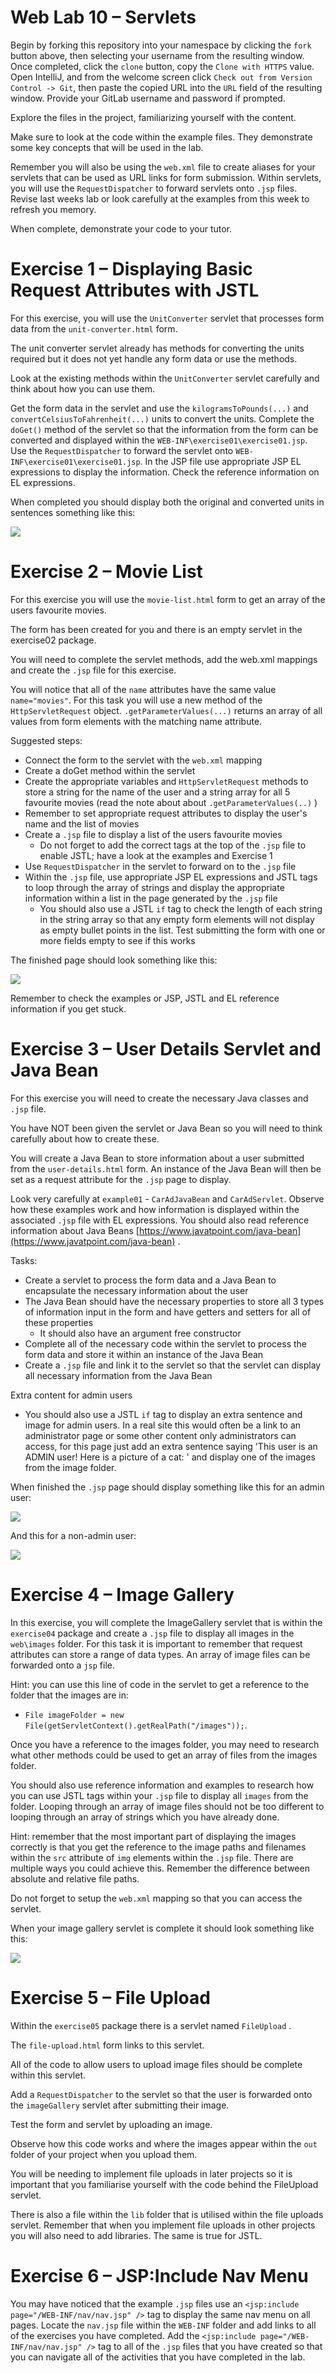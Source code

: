 Web Lab 10 &ndash; Servlets
==========

Begin by forking this repository into your namespace by clicking the ```fork``` button above, then selecting your username from the resulting window. 
Once completed, click the ```clone``` button, copy the ```Clone with HTTPS``` value. Open IntelliJ, and from the welcome screen 
click ```Check out from Version Control -> Git```, then paste the copied URL into the ```URL``` field of the resulting window. 
Provide your GitLab username and password if prompted.

Explore the files in the project, familiarizing yourself with the content.

Make sure to look at the code within the example files. They demonstrate some key concepts that will be used in the lab.

Remember you will also be using the `web.xml` file to create aliases for your servlets that can be used as URL links for form submission. 
Within servlets, you will use the `RequestDispatcher` to forward servlets onto `.jsp` files.
Revise last weeks lab or look carefully at the examples from this week to refresh you memory.

When complete, demonstrate your code to your tutor.

Exercise 1 &ndash; Displaying Basic Request Attributes with JSTL
==========

For this exercise, you will use the `UnitConverter` servlet that processes form data from the `unit-converter.html` form.

The unit converter servlet already has methods for converting the units required but it does not yet handle any form data or use the methods.

Look at the existing methods within the `UnitConverter` servlet carefully and think about how you can use them.

Get the form data in the servlet and use the `kilogramsToPounds(...)` and `convertCelsiusToFahrenheit(...)` units to convert the units. 
Complete the `doGet()` method of the servlet so that the information from the form can be converted and displayed within the `WEB-INF\exercise01\exercise01.jsp`.
Use the `RequestDispatcher` to forward the servlet onto `WEB-INF\exercise01\exercise01.jsp`. 
In the JSP file use appropriate JSP EL expressions to display the information. Check the reference information on EL expressions. 
 
When completed you should display both the original and converted units in sentences something like this:

![](spec/unit_converter.PNG)



Exercise 2 &ndash; Movie List
==========

For this exercise you will use the `movie-list.html` form to get an array of the users favourite movies.

The form has been created for you and there is an empty servlet in the exercise02 package.

You will need to complete the servlet methods, add the web.xml mappings and create the `.jsp` file for this exercise. 

You will notice that all of the `name` attributes have the same value `name="movies"`. 
For this task you will use a new method of the `HttpServletRequest` object. `.getParameterValues(...)` returns an array of 
all values from form elements with the matching name attribute. 

Suggested steps:
+ Connect the form to the servlet with the `web.xml` mapping
+ Create a doGet method within the servlet
+ Create the appropriate variables and `HttpServletRequest` methods to store a string for the name of the user
and a string array for all 5 favourite movies (read the note about about `.getParameterValues(..)` )
+ Remember to set appropriate request attributes to display the user's name and the list of movies
+ Create a `.jsp` file to display a list of the users favourite movies 
    - Do not forget to add the correct tags at the top of the `.jsp` file to enable JSTL; have a look at the examples
    and Exercise 1
+ Use `RequestDispatcher` in the servlet to forward on to the `.jsp` file 
+ Within the `.jsp` file, use appropriate JSP EL expressions and JSTL tags to loop through the array of strings
and display the appropriate information within a list in the page generated by the `.jsp` file 
    - You should also use a JSTL `if` tag to check the length of each string in the string array so that any empty form elements
    will not display as empty bullet points in the list. Test submitting the form with one or more fields empty to see if this works

The finished page should look something like this:
 
![](spec/favourite_movies.PNG)

Remember to check the examples or JSP, JSTL and EL reference information if you get stuck. 

Exercise 3 &ndash; User Details Servlet and Java Bean
=======================

For this exercise you will need to create the necessary Java classes and `.jsp` file. 

You have NOT been given the servlet or Java Bean so you will need to think carefully about how to create these. 

You will create a Java Bean to store information about a user submitted from the `user-details.html` form.
An instance of the Java Bean will then be set as a request attribute for the `.jsp` page to display. 

Look very carefully at `example01` - `CarAdJavaBean` and `CarAdServlet`. Observe how these examples work and how
information is displayed within the associated `.jsp` file with EL expressions. You should also read reference information
about Java Beans [https://www.javatpoint.com/java-bean](https://www.javatpoint.com/java-bean) .

Tasks: 
+ Create a servlet to process the form data and a Java Bean to encapsulate the necessary information about the user
+ The Java Bean should have the necessary properties to store all 3 types of information input in the form and
have getters and setters for all of these properties
    - It should also have an argument free constructor
+ Complete all of the necessary code within the servlet to process the form data and store it within an instance of the Java Bean 
+ Create a `.jsp` file and link it to the servlet so that the servlet can display all necessary information from the Java Bean

Extra content for admin users
+ You should also use a JSTL `if` tag to display an extra sentence and image for admin users. In a real site this would often be a 
link to an administrator page or some other content only administrators can access, for this page just add an extra sentence 
saying 'This user is an ADMIN user! Here is a picture of a cat: ' and display one of the images from the image folder.

When finished the `.jsp` page should display something like this for an admin user: 

![](spec/user_details.PNG)

And this for a non-admin user: 

![](spec/user_details_basic.PNG)

Exercise 4 &ndash; Image Gallery
========================

In this exercise, you will complete the ImageGallery servlet that is within the `exercise04` package 
and create a `.jsp` file to display all images in the `web\images` folder. 
For this task it is important to remember that request attributes can store a range of data types. An array of image files
can be forwarded onto a `jsp` file.  

Hint: you can use this line of code in the servlet to get a reference to the folder that the images are in:
  - `File imageFolder = new File(getServletContext().getRealPath("/images"));`.

Once you have a reference to the images folder, you may need to research what other 
methods could be used to get an array of files from the images folder. 

You should also use reference information and examples to research how you can use JSTL tags within your `.jsp` file to 
display all `images` from the folder. Looping through an array of image files should not be too different
to looping through an array of strings which you have already done. 

Hint: remember that the most important part of displaying the images correctly is that you get the reference to the image
paths and filenames within the `src` attribute of `img` elements within the `.jsp` file. There are multiple ways you could
achieve this. Remember the difference between absolute and relative file paths. 

Do not forget to setup the `web.xml` mapping so that you can access the servlet. 

When your image gallery servlet is complete it should look something like this:

![](spec/image_gallery.PNG)


Exercise 5 &ndash; File Upload
========================

Within the `exercise05` package there is a servlet named `FileUpload` . 

The `file-upload.html` form links to this servlet. 

All of the code to allow users to upload image files should be complete within this servlet.

Add a `RequestDispatcher` to the servlet so that the user is forwarded onto the `imageGallery` servlet after submitting their image. 

Test the form and servlet by uploading an image. 

Observe how this code works and where the images appear within the `out` folder of your project when you upload them. 

You will be needing to implement file uploads in later projects so it is important that you familiarise yourself with the code behind 
the FileUpload servlet. 

There is also a file within the `lib` folder that is utilised within the file uploads servlet. Remember that when you implement
file uploads in other projects you will also need to add libraries. The same is true for JSTL.  

Exercise 6 &ndash; JSP:Include Nav Menu
========================
    
You may have noticed that the example `.jsp` files use an `<jsp:include page="/WEB-INF/nav/nav.jsp" />` tag to display the same
nav menu on all pages. Locate the `nav.jsp` file within the `WEB-INF` folder and add links to all of the exercises you have completed. 
Add the `<jsp:include page="/WEB-INF/nav/nav.jsp" />` tag to all of the `.jsp` files that you have created so that you can navigate
all of the activities that you have completed in the lab. 




 

